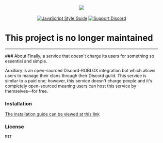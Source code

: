<h1 align="center">
  <img src="https://cdn.discordapp.com/attachments/608941689872056333/699568537919815690/unknown.png">
  <br>
</h1>

<p align="center">
    <a href="https://standardjs.com"><img src="https://img.shields.io/badge/code_style-standard-blue.svg?style=flat-square" alt="JavaScript Style Guide"/></a>
    <a href="https://discord.gg/7PYHqEP"><img src="https://img.shields.io/badge/discord-Support-blue.svg?style=flat-square" alt="Support Discord"/></a>
</p>

<h1>This project is no longer maintained</h1>
<hr>
### About
Finally, a service that doesn't charge its users for something so essential and simple.

Auxiliary is an open-sourced Discord-ROBLOX integration bot which allows users to manage their clans through their Discord guild.
This service is similar to a paid one; however, this service doesn't charge people and it's completely open-sourced meaning
users can host this service by themselves--for free.

### Installation
[The installation guide can be viewed at this link](https://github.com/nishi7409/Auxiliary/wiki)


### License
```sh
MIT
```

